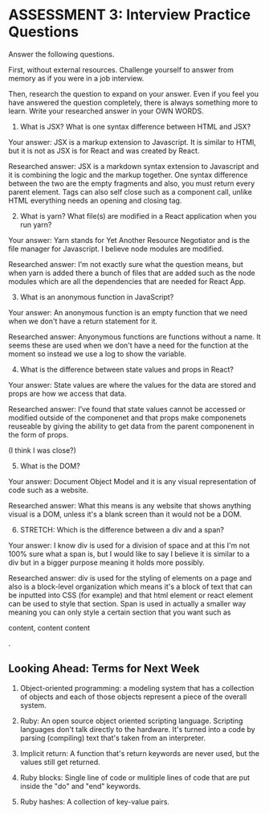 # ASSESSMENT 3: Interview Practice Questions

Answer the following questions.

First, without external resources. Challenge yourself to answer from memory as if you were in a job interview.

Then, research the question to expand on your answer. Even if you feel you have answered the question completely, there is always something more to learn. Write your researched answer in your OWN WORDS.

1. What is JSX? What is one syntax difference between HTML and JSX?

Your answer: JSX is a markup extension to Javascript. It is similar to HTMl, but it is not as JSX is for React and was created by React. 

Researched answer: JSX is a markdown syntax extension to Javascript and it is combining the logic and the markup together. One syntax difference between the two are the empty fragments and also, you must return every parent element. Tags can also self close such as a component call, unlike HTML everything needs an opening and closing tag. 

<!-- Sources from https://www.freecodecamp.org/news/html-vs-jsx-whats-the-difference/#:~:text=HTML%20is%20a%20very%20important,a%20syntactic%20sugar%20for%20React. -->

2. What is yarn? What file(s) are modified in a React application when you run yarn?

Your answer: Yarn stands for Yet Another Resource Negotiator and is the file manager for Javascript. I believe node modules are modified. 

Researched answer: I'm not exactly sure what the question means, but when yarn is added there a bunch of files that are added such as the node modules which are all the dependencies that are needed for React App. 

3. What is an anonymous function in JavaScript?

Your answer: An anonymous function is an empty function that we need when we don't have a return statement for it.

Researched answer: Anyonymous functions are functions without a name. It seems these are used when we don't have a need for the function at the moment so instead we use a log to show the variable.

4. What is the difference between state values and props in React?

Your answer: State values are where the values for the data are stored and props are how we access that data. 

Researched answer: I've found that state values cannot be accessed or modified outside of the componenet and that props make componenets reuseable by giving the ability to get data from the parent componenent in the form of props. 

(I think I was close?)

5. What is the DOM?

Your answer: Document Object Model and it is any visual representation of code such as a website. 

Researched answer: What this means is any website that shows anything visual is a DOM, unless it's a blank screen than it would not be a DOM.

6. STRETCH: Which is the difference between a div and a span?

Your answer: I know div is used for a division of space and at this I'm not 100% sure what a span is, but I would like to say I believe it is similar to a div but in a bigger purpose meaning it holds more possibly. 

Researched answer: div is used for the styling of elements on a page and also is a block-level organization which means it's a block of text that can be inputted into CSS (for example) and that html element or react element can be used to style that section. Span is used in actually a smaller way meaning you can only style a certain section that you want such as <p> content, content <span> content </span> </p>. 

## Looking Ahead: Terms for Next Week

1. Object-oriented programming: a modeling system that has a collection of objects and each of those objects represent a piece of the overall system. 

2. Ruby: An open source object oriented scripting language. Scripting languages don't talk directly to the hardware. It's turned into a code by parsing (compiling) text that's taken from an interpreter. 

3. Implicit return: A function that's return keywords are never used, but the values still get returned. 

4. Ruby blocks: Single line of code or mulitiple lines of code that are put inside the "do" and "end" keywords.

5. Ruby hashes: A collection of key-value pairs.
